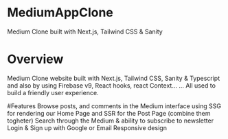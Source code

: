 # MediumAppClone
Medium Clone built with Next.js, Tailwind CSS &amp; Sanity
# Overview
Medium Clone website built with Next.js, Tailwind CSS, Sanity & Typescript and also by using Firebase v9, React hooks, react Context... ... All used to build a friendly user experience.

#Features
Browse posts, and comments in the Medium interface
using SSG for rendering our Home Page and SSR for the Post Page (combine them togheter)
Search through the Medium & ability to subscribe to newsletter
Login & Sign up with Google or Email
Responsive design
